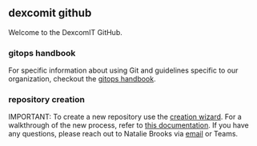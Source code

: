 ## dexcomit github

Welcome to the DexcomIT GitHub. 

### gitops handbook
For specific information about using Git and guidelines specific to our organization, checkout the [gitops handbook](https://dexcom.roadie.so/docs/default/component/gitops-handbook/).

### repository creation
IMPORTANT: To create a new repository use the [creation wizard](https://dexcom.roadie.so/create/templates/default/create-from-githubtemplate). For a walkthrough of the new process, refer to [this documentation](https://dexcom.roadie.so/docs/default/component/gitops-handbook/repos/creating/). If you have any questions, please reach out to Natalie Brooks via [email](mailto:natalie.brooks@dexcom.com) or Teams.
